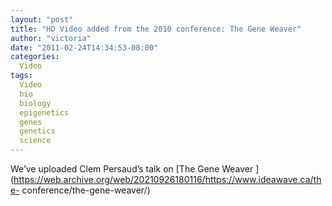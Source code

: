 ```yaml
---
layout: "post"
title: "HD Video added from the 2010 conference: The Gene Weaver"
author: "victoria"
date: "2011-02-24T14:34:53-08:00"
categories:
  Video
tags: 
  Video
  bio
  biology
  epigenetics
  genes
  genetics
  science
---
```


We’ve uploaded Clem Persaud’s talk on [The Gene Weaver
](https://web.archive.org/web/20210926180116/https://www.ideawave.ca/the-
conference/the-gene-weaver/)


[//]: # (Retrieved from https://web.archive.org/web/20211025232435/https://www.ideawave.ca/hd-video-added-from-the-2010-conference-the-gene-weaver/)